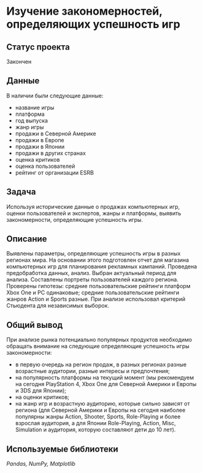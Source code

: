# Изучение закономерностей, определяющих успешность игр

## Статус проекта

Закончен

## Данные

В наличии были следующие данные:
- название игры
- платформа
- год выпуска
- жанр игры
- продажи в Северной Америке
- продажи в Европе 
- продажи в Японии
- продажи в других странах
- оценка критиков
- оценка пользователей
- рейтинг от организации ESRB

## Задача

Используя исторические данные о продажах компьютерных игр, оценки пользователей и экспертов, жанры и платформы, выявить закономерности, определяющие успешность игры.  

## Описание

Выявлены параметры, определяющие успешность игры в разных регионах мира. На основании этого подготовлен отчет для магазина компьютерных игр для планирования рекламных кампаний. Проведена предобработка данных, анализ. Выбран актуальный период для анализа. Составлены портреты пользователей каждого региона. Проверены гипотезы: средние пользовательские рейтинги платформ Xbox One и PC одинаковые; средние пользовательские рейтинги жанров Action и Sports разные. При анализе использовал критерий Стьюдента для независимых выборок.

## Общий вывод

При анализе рынка потенциально популярных продуктов необходимо обращать внимание на следующие определяющие успешность игры закономерности:

- в первую очередь на регион продаж, в разных регионах разные возрастные аудитории, разные интересы и предпочтения;
- на популярность платформы на текущий момент (мы рекомендуем на сегодня PlayStation 4, Xbox One для Северной Америки и Европы и 3DS для Японии);
- на оценки критиков;
- на жанр игр и возрастную аудиторию, которые сильно зависят от региона (для Северной Америки и Европы на сегодня наиболее популярны жанры Action, Shooter, Sports, Role-Playing и более взрослая аудитория, а для Японии Role-Playing, Action, Misc, Simulation и аудитория, которую составляют дети до 10 лет).

## Используемые библиотеки
*Pandas, NumPy, Matplotlib*

